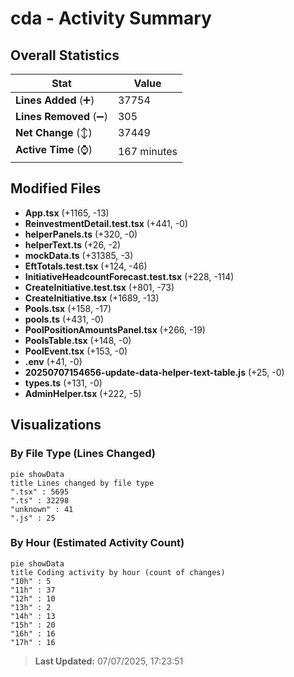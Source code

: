 # cda - Activity Summary 

## Overall Statistics

| Stat                   | Value                                                             |
| ---------------------- | ----------------------------------------------------------------- |
| **Lines Added** (➕)   | 37754                                          |
| **Lines Removed** (➖) | 305                                        |
| **Net Change** (↕)    | 37449                |
| **Active Time** (⌚)   | 167 minutes |


## Modified Files
- **App.tsx** (+1165, -13)
- **ReinvestmentDetail.test.tsx** (+441, -0)
- **helperPanels.ts** (+320, -0)
- **helperText.ts** (+26, -2)
- **mockData.ts** (+31385, -3)
- **EftTotals.test.tsx** (+124, -46)
- **InitiativeHeadcountForecast.test.tsx** (+228, -114)
- **CreateInitiative.test.tsx** (+801, -73)
- **CreateInitiative.tsx** (+1689, -13)
- **Pools.tsx** (+158, -17)
- **pools.ts** (+431, -0)
- **PoolPositionAmountsPanel.tsx** (+266, -19)
- **PoolsTable.tsx** (+148, -0)
- **PoolEvent.tsx** (+153, -0)
- **.env** (+41, -0)
- **20250707154656-update-data-helper-text-table.js** (+25, -0)
- **types.ts** (+131, -0)
- **AdminHelper.tsx** (+222, -5)

## Visualizations

### By File Type (Lines Changed)

```mermaid
pie showData
title Lines changed by file type
".tsx" : 5695
".ts" : 32298
"unknown" : 41
".js" : 25
```

### By Hour (Estimated Activity Count)

```mermaid
pie showData
title Coding activity by hour (count of changes)
"10h" : 5
"11h" : 37
"12h" : 10
"13h" : 2
"14h" : 13
"15h" : 20
"16h" : 16
"17h" : 16
```


> **Last Updated:** 07/07/2025, 17:23:51